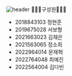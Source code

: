![header](https://capsule-render.vercel.app/api?type=Venom&color=0:FF66B2,100:8A2BE2=&fontColor=d6ace6&animation=twinkling&height=300&section=header&text=team%20project&fontSize=90&stroke=ffffff)
🧑‍🤝‍🧑구성원🧑‍🤝‍🧑
<ul>
  <li> 2018843103 정현준 </li>
  <li> 2019675028 서보형 </li>
  <li> 2021663023 김채은 </li>
  <li> 2021563065 정소희 </li>
  <li> 2022964014 문재혁 </li>
  <li> 2022764048 최예진 </li>
  <li> 2022564004 김다빈 </li>
</ul>
